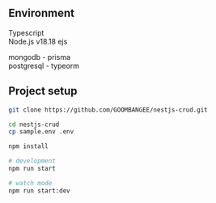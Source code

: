 
## Environment
Typescript  
Node.js v18.18
ejs

mongodb - prisma  
postgresql - typeorm 

## Project setup


```bash
git clone https://github.com/GOOMBANGEE/nestjs-crud.git

cd nestjs-crud
cp sample.env .env

npm install

# development
npm run start

# watch mode
npm run start:dev
```



